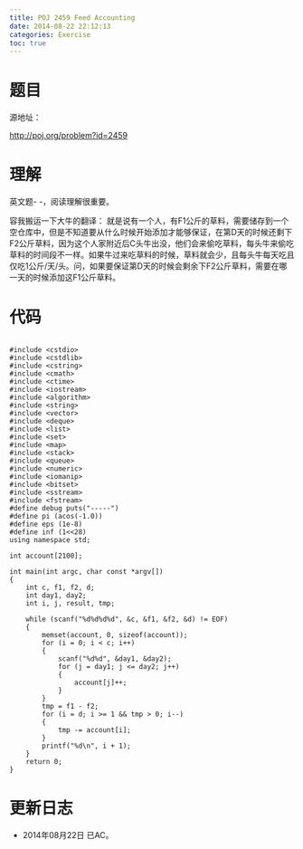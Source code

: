 ```yaml
---
title: POJ 2459 Feed Accounting
date: 2014-08-22 22:12:13
categories: Exercise
toc: true
---
```

# 题目
源地址：

http://poj.org/problem?id=2459

# 理解
英文题- -，阅读理解很重要。
>
容我搬运一下大牛的翻译：
就是说有一个人，有F1公斤的草料，需要储存到一个空仓库中，但是不知道要从什么时候开始添加才能够保证，在第D天的时候还剩下F2公斤草料，因为这个人家附近后C头牛出没，他们会来偷吃草料，每头牛来偷吃草料的时间段不一样。如果牛过来吃草料的时候，草料就会少，且每头牛每天吃且仅吃1公斤/天/头。问，如果要保证第D天的时候会剩余下F2公斤草料，需要在哪一天的时候添加这F1公斤草料。

<!-- more -->

# 代码

```

#include <cstdio>
#include <cstdlib>
#include <cstring>
#include <cmath>
#include <ctime>
#include <iostream>
#include <algorithm>
#include <string>
#include <vector>
#include <deque>
#include <list>
#include <set>
#include <map>
#include <stack>
#include <queue>
#include <numeric>
#include <iomanip>
#include <bitset>
#include <sstream>
#include <fstream>
#define debug puts("-----")
#define pi (acos(-1.0))
#define eps (1e-8)
#define inf (1<<28)
using namespace std;

int account[2100];

int main(int argc, char const *argv[])
{
    int c, f1, f2, d;
    int day1, day2;
    int i, j, result, tmp;

    while (scanf("%d%d%d%d", &c, &f1, &f2, &d) != EOF)
    {
        memset(account, 0, sizeof(account));
        for (i = 0; i < c; i++)
        {
            scanf("%d%d", &day1, &day2);
            for (j = day1; j <= day2; j++)
            {
                account[j]++;
            }
        }
        tmp = f1 - f2;
        for (i = d; i >= 1 && tmp > 0; i--)
        {
            tmp -= account[i];
        }
        printf("%d\n", i + 1);
    }
    return 0;
}

```

# 更新日志
- 2014年08月22日 已AC。